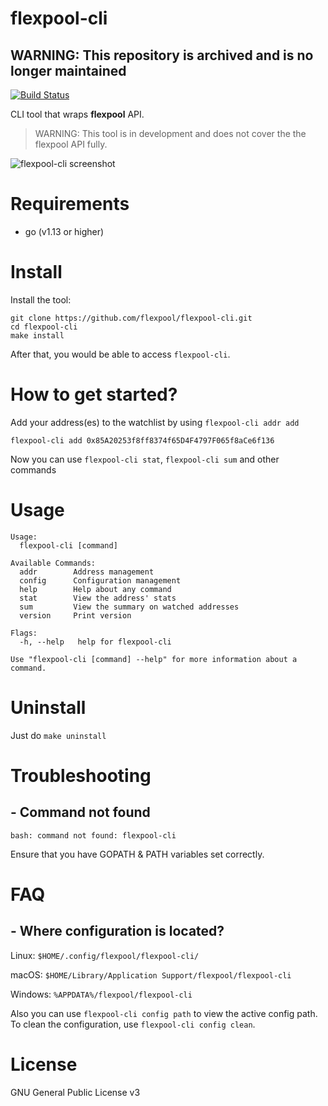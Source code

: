 # flexpool-cli

## WARNING: This repository is archived and is no longer maintained

[![Build Status](https://travis-ci.org/flexpool/flexpool-cli.svg?branch=master)](https://travis-ci.org/flexpool/flexpool-cli)

CLI tool that wraps **flexpool** API.
> WARNING: This tool is in development and does not cover the the flexpool API fully.

![flexpool-cli screenshot](https://i.imgur.com/vXLZ6ca.png)

# Requirements
* go (v1.13 or higher)

# Install
Install the tool:
```
git clone https://github.com/flexpool/flexpool-cli.git
cd flexpool-cli
make install
```
After that, you would be able to access `flexpool-cli`.

# How to get started?
Add your address(es) to the watchlist by using `flexpool-cli addr add`
```
flexpool-cli add 0x85A20253f8ff8374f65D4F4797F065f8aCe6f136
```
Now you can use `flexpool-cli stat`, `flexpool-cli sum` and other commands

# Usage
```
Usage:
  flexpool-cli [command]

Available Commands:
  addr        Address management
  config      Configuration management
  help        Help about any command
  stat        View the address' stats
  sum         View the summary on watched addresses
  version     Print version

Flags:
  -h, --help   help for flexpool-cli

Use "flexpool-cli [command] --help" for more information about a command.
```

# Uninstall
Just do `make uninstall`

# Troubleshooting
## - Command not found
```
bash: command not found: flexpool-cli
```
Ensure that you have GOPATH & PATH variables set correctly.

# FAQ
## - Where configuration is located?
Linux: `$HOME/.config/flexpool/flexpool-cli/`

macOS: `$HOME/Library/Application Support/flexpool/flexpool-cli`

Windows: `%APPDATA%/flexpool/flexpool-cli`

Also you can use `flexpool-cli config path` to view the active config path. To clean the configuration, use `flexpool-cli config clean`.

# License
GNU General Public License v3
